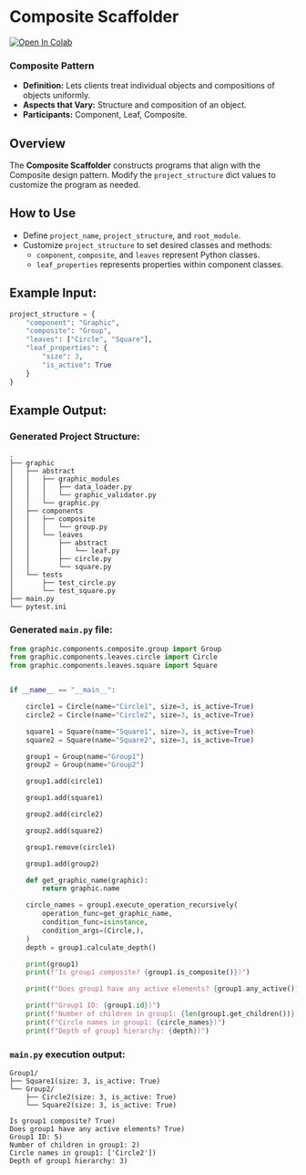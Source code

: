 # Composite Scaffolder

[![Open In Colab](https://colab.research.google.com/assets/colab-badge.svg)](https://colab.research.google.com/github/genarominetto/dict_to_pattern/blob/main/main.ipynb)


### Composite Pattern

- **Definition:** Lets clients treat individual objects and compositions of objects uniformly.
- **Aspects that Vary:** Structure and composition of an object.
- **Participants:** Component, Leaf, Composite.

## Overview

The **Composite Scaffolder** constructs programs that align with the Composite design pattern. Modify the `project_structure` dict values to customize the program as needed.

## How to Use

- Define `project_name`, `project_structure`, and `root_module`.
- Customize `project_structure` to set desired classes and methods:
    - `component`, `composite`, and `leaves` represent Python classes.
    - `leaf_properties` represents properties within component classes.

## Example Input:

```python
project_structure = {
    "component": "Graphic",
    "composite": "Group",
    "leaves": ["Circle", "Square"],
    "leaf_properties": {
        "size": 3,
        "is_active": True
    }
}
```

## Example Output:

### Generated Project Structure:

```
.
├── graphic
│   ├── abstract
│   │   ├── graphic_modules
│   │   │   ├── data_loader.py
│   │   │   └── graphic_validator.py
│   │   └── graphic.py
│   ├── components
│   │   ├── composite
│   │   │   └── group.py
│   │   └── leaves
│   │       ├── abstract
│   │       │   └── leaf.py
│   │       ├── circle.py
│   │       └── square.py
│   └── tests
│       ├── test_circle.py
│       └── test_square.py
├── main.py
└── pytest.ini
```

### Generated `main.py` file:

```python
from graphic.components.composite.group import Group
from graphic.components.leaves.circle import Circle
from graphic.components.leaves.square import Square


if __name__ == "__main__":

    circle1 = Circle(name="Circle1", size=3, is_active=True)
    circle2 = Circle(name="Circle2", size=3, is_active=True)

    square1 = Square(name="Square1", size=3, is_active=True)
    square2 = Square(name="Square2", size=3, is_active=True)

    group1 = Group(name="Group1")
    group2 = Group(name="Group2")

    group1.add(circle1)

    group1.add(square1)

    group2.add(circle2)

    group2.add(square2)

    group1.remove(circle1)

    group1.add(group2)

    def get_graphic_name(graphic):
        return graphic.name

    circle_names = group1.execute_operation_recursively(
        operation_func=get_graphic_name,
        condition_func=isinstance,
        condition_args=(Circle,),
    )
    depth = group1.calculate_depth()

    print(group1)
    print(f"Is group1 composite? {group1.is_composite()})")

    print(f"Does group1 have any active elements? {group1.any_active()})")

    print(f"Group1 ID: {group1.id})")
    print(f"Number of children in group1: {len(group1.get_children())})")
    print(f"Circle names in group1: {circle_names})")
    print(f"Depth of group1 hierarchy: {depth})")

```

### `main.py` execution output:

```
Group1/
├── Square1(size: 3, is_active: True)
└── Group2/
    ├── Circle2(size: 3, is_active: True)
    └── Square2(size: 3, is_active: True)

Is group1 composite? True)
Does group1 have any active elements? True)
Group1 ID: 5)
Number of children in group1: 2)
Circle names in group1: ['Circle2'])
Depth of group1 hierarchy: 3)
```
